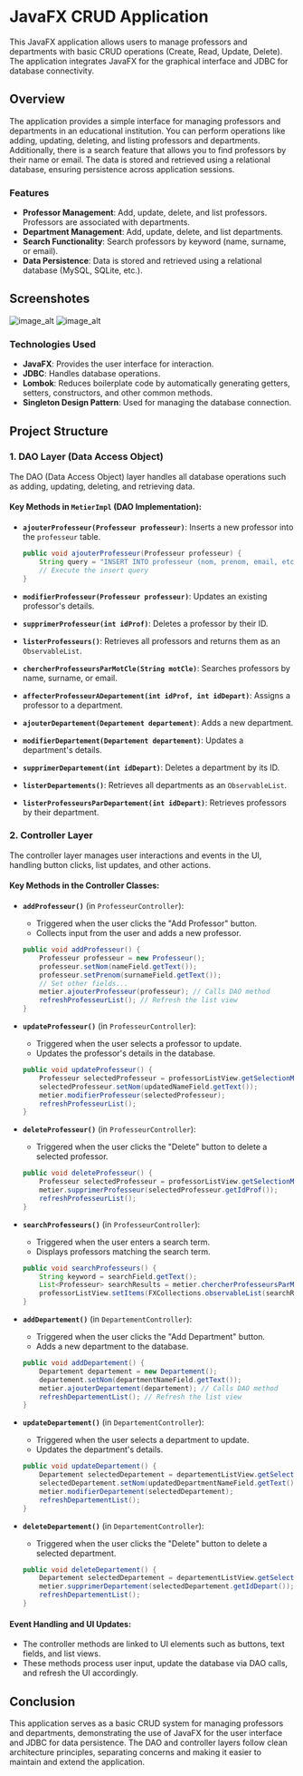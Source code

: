 # JavaFX CRUD Application

This JavaFX application allows users to manage professors and departments with basic CRUD operations (Create, Read, Update, Delete). The application integrates JavaFX for the graphical interface and JDBC for database connectivity.

## Overview

The application provides a simple interface for managing professors and departments in an educational institution. You can perform operations like adding, updating, deleting, and listing professors and departments. Additionally, there is a search feature that allows you to find professors by their name or email. The data is stored and retrieved using a relational database, ensuring persistence across application sessions.

### Features
- **Professor Management**: Add, update, delete, and list professors. Professors are associated with departments.
- **Department Management**: Add, update, delete, and list departments.
- **Search Functionality**: Search professors by keyword (name, surname, or email).
- **Data Persistence**: Data is stored and retrieved using a relational database (MySQL, SQLite, etc.).
## Screenshotes
![image_alt](https://github.com/FatihaELHABTI/s1_projects/blob/main/java_tp5/src/main/resources/imgs/screen1.PNG)
![image_alt](https://github.com/FatihaELHABTI/s1_projects/blob/main/java_tp5/src/main/resources/imgs/screen2.PNG)
### Technologies Used
- **JavaFX**: Provides the user interface for interaction.
- **JDBC**: Handles database operations.
- **Lombok**: Reduces boilerplate code by automatically generating getters, setters, constructors, and other common methods.
- **Singleton Design Pattern**: Used for managing the database connection.

## Project Structure

### 1. **DAO Layer (Data Access Object)**

The DAO (Data Access Object) layer handles all database operations such as adding, updating, deleting, and retrieving data.

#### Key Methods in `MetierImpl` (DAO Implementation):

- **`ajouterProfesseur(Professeur professeur)`**: Inserts a new professor into the `professeur` table.
    ```java
    public void ajouterProfesseur(Professeur professeur) {
        String query = "INSERT INTO professeur (nom, prenom, email, etc.) VALUES (?, ?, ?)";
        // Execute the insert query
    }
    ```
  
- **`modifierProfesseur(Professeur professeur)`**: Updates an existing professor's details.
  
- **`supprimerProfesseur(int idProf)`**: Deletes a professor by their ID.
  
- **`listerProfesseurs()`**: Retrieves all professors and returns them as an `ObservableList`.
  
- **`chercherProfesseursParMotCle(String motCle)`**: Searches professors by name, surname, or email.
  
- **`affecterProfesseurADepartement(int idProf, int idDepart)`**: Assigns a professor to a department.

- **`ajouterDepartement(Departement departement)`**: Adds a new department.
  
- **`modifierDepartement(Departement departement)`**: Updates a department's details.
  
- **`supprimerDepartement(int idDepart)`**: Deletes a department by its ID.
  
- **`listerDepartements()`**: Retrieves all departments as an `ObservableList`.
  
- **`listerProfesseursParDepartement(int idDepart)`**: Retrieves professors by their department.

### 2. **Controller Layer**

The controller layer manages user interactions and events in the UI, handling button clicks, list updates, and other actions.

#### Key Methods in the Controller Classes:

- **`addProfesseur()`** (in `ProfesseurController`):
    - Triggered when the user clicks the "Add Professor" button.
    - Collects input from the user and adds a new professor.
    ```java
    public void addProfesseur() {
        Professeur professeur = new Professeur();
        professeur.setNom(nameField.getText());
        professeur.setPrenom(surnameField.getText());
        // Set other fields...
        metier.ajouterProfesseur(professeur); // Calls DAO method
        refreshProfesseurList(); // Refresh the list view
    }
    ```

- **`updateProfesseur()`** (in `ProfesseurController`):
    - Triggered when the user selects a professor to update.
    - Updates the professor's details in the database.
    ```java
    public void updateProfesseur() {
        Professeur selectedProfesseur = professorListView.getSelectionModel().getSelectedItem();
        selectedProfesseur.setNom(updatedNameField.getText());
        metier.modifierProfesseur(selectedProfesseur);
        refreshProfesseurList();
    }
    ```

- **`deleteProfesseur()`** (in `ProfesseurController`):
    - Triggered when the user clicks the "Delete" button to delete a selected professor.
    ```java
    public void deleteProfesseur() {
        Professeur selectedProfesseur = professorListView.getSelectionModel().getSelectedItem();
        metier.supprimerProfesseur(selectedProfesseur.getIdProf());
        refreshProfesseurList();
    }
    ```

- **`searchProfesseurs()`** (in `ProfesseurController`):
    - Triggered when the user enters a search term.
    - Displays professors matching the search term.
    ```java
    public void searchProfesseurs() {
        String keyword = searchField.getText();
        List<Professeur> searchResults = metier.chercherProfesseursParMotCle(keyword);
        professorListView.setItems(FXCollections.observableList(searchResults));
    }
    ```

- **`addDepartement()`** (in `DepartementController`):
    - Triggered when the user clicks the "Add Department" button.
    - Adds a new department to the database.
    ```java
    public void addDepartement() {
        Departement departement = new Departement();
        departement.setNom(departmentNameField.getText());
        metier.ajouterDepartement(departement); // Calls DAO method
        refreshDepartementList(); // Refresh the list view
    }
    ```

- **`updateDepartement()`** (in `DepartementController`):
    - Triggered when the user selects a department to update.
    - Updates the department's details.
    ```java
    public void updateDepartement() {
        Departement selectedDepartement = departementListView.getSelectionModel().getSelectedItem();
        selectedDepartement.setNom(updatedDepartmentNameField.getText());
        metier.modifierDepartement(selectedDepartement);
        refreshDepartementList();
    }
    ```

- **`deleteDepartement()`** (in `DepartementController`):
    - Triggered when the user clicks the "Delete" button to delete a selected department.
    ```java
    public void deleteDepartement() {
        Departement selectedDepartement = departementListView.getSelectionModel().getSelectedItem();
        metier.supprimerDepartement(selectedDepartement.getIdDepart());
        refreshDepartementList();
    }
    ```

#### Event Handling and UI Updates:
- The controller methods are linked to UI elements such as buttons, text fields, and list views.
- These methods process user input, update the database via DAO calls, and refresh the UI accordingly.

## Conclusion

This application serves as a basic CRUD system for managing professors and departments, demonstrating the use of JavaFX for the user interface and JDBC for data persistence. The DAO and controller layers follow clean architecture principles, separating concerns and making it easier to maintain and extend the application.
